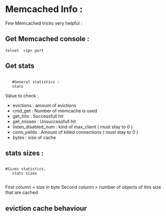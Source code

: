 # Memcached  Info :

Few Memcached tricks very helpful : 


## Get Memcached console : 
```
telnet  <ip> port
```

## Get stats

```
   
   #General statistics :
   stats 

```

Value to check :

 - evictions : amount of evictions
 - cmd_get : Number of memcache is used
 - get_hits : Successfull hit
 - get_misses : Unsuccessfull hit
 - listen_disabled_num : kind of max_client   ( must stay to 0 )
 - conn_yields : Amount of killed connections ( must stay to 0 )
 - bytes : size of cache


## stats sizes :

```

#Sizes statistics. 
   stats sizes     
                     
```
First column = size in byte
Second column = number of objects of this size that are cached

## eviction cache behaviour 

